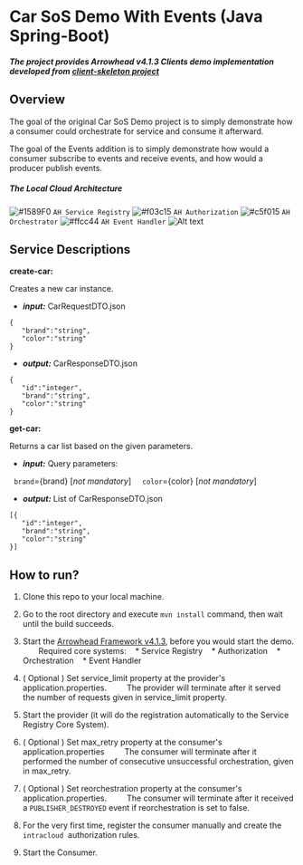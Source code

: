 # Car SoS Demo With Events (Java Spring-Boot)
##### The project provides Arrowhead v4.1.3 Clients demo implementation developed from [client-skeleton project](https://github.com/arrowhead-f/client-skeleton-java-spring)

## Overview
The goal of the original Car SoS Demo project is to simply demonstrate how a consumer could orchestrate for service and consume it afterward.

The goal of the Events addition is to simply demonstrate how would a consumer subscribe to events and receive events, and how would a producer publish events.


##### The Local Cloud Architecture 
![#1589F0](https://placehold.it/15/1589F0/000000?text=+) `AH Service Registry`
![#f03c15](https://placehold.it/15/f03c15/000000?text=+) `AH Authorization` 
![#c5f015](https://placehold.it/15/c5f015/000000?text=+) `AH Orchestrator`
![#ffcc44](https://placehold.it/15/ffcc44/000000?text=+) `AH Event Handler`
![Alt text](https://github.com/arrowhead-f/sos-examples-spring/blob/car_demo_with_events/demo-car-with-events/doc/overview.png)

## Service Descriptions
**create-car:**

Creates a new car instance.
* ***input:*** CarRequestDTO.json
```
{
   "brand":"string",
   "color":"string"
}
```
* ***output:*** CarResponseDTO.json
```
{
   "id":"integer",
   "brand":"string",
   "color":"string"
}
```

**get-car:**

Returns a car list based on the given parameters.
* ***input:*** Query parameters: 

  `brand`={brand} [*not mandatory*]
  
  `color`={color} [*not mandatory*]

* ***output:*** List of CarResponseDTO.json
```
[{
   "id":"integer",
   "brand":"string",
   "color":"string"
}]
```

## How to run?
1. Clone this repo to your local machine.

2. Go to the root directory and execute `mvn install` command, then wait until the build succeeds.

3. Start the [Arrowhead Framework v4.1.3](https://github.com/arrowhead-f/core-java-spring), before you would start the demo.
   
   Required core systems:
   * Service Registry
   * Authorization
   * Orchestration
   * Event Handler

4. ( Optional ) Set service_limit property at the provider's application.properties.
    
    The provider will terminate after it served the number of requests given in service_limit property.
   
5. Start the provider (it will do the registration automatically to the Service Registry Core System).

6. ( Optional ) Set max_retry property at the consumer's application.properties
    
    The consumer will terminate after it performed the number of consecutive unsuccessful orchestration, given in max_retry.
   
7. ( Optional ) Set reorchestration property at the consumer's application.properties.
    
    The consumer will terminate after it received a `PUBLISHER_DESTROYED` event if reorchestration is set to false.
   
8. For the very first time, register the consumer manually and create the `intracloud`  authorization rules.

9. Start the Consumer.